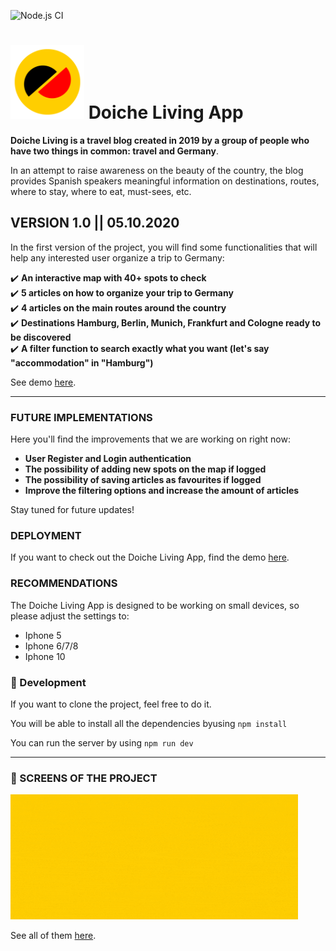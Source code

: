 ![Node.js CI](https://github.com/manuelsanchez2/doicheliving-app/workflows/Node.js%20CI/badge.svg?branch=master)

# ![Doiche Living Logo](./client/src/assets/icons/doicheliving-logo2.png) Doiche Living App

**Doiche Living is a travel blog created in 2019 by a group of people who have two things in common: travel and Germany**.

In an attempt to raise awareness on the beauty of the country, the blog provides Spanish speakers meaningful information on destinations, routes, where to stay, where to eat, must-sees, etc.

## VERSION 1.0 || 05.10.2020

In the first version of the project, you will find some functionalities that will help any interested user organize a trip to Germany:

✔️ **An interactive map with 40+ spots to check** \
✔️ **5 articles on how to organize your trip to Germany** \
✔️ **4 articles on the main routes around the country** \
✔️ **Destinations Hamburg, Berlin, Munich, Frankfurt and Cologne ready to be discovered** \
✔️ **A filter function to search exactly what you want (let's say "accommodation" in "Hamburg")**

See demo [here](https://doicheliving.herokuapp.com/home).

---

### FUTURE IMPLEMENTATIONS

Here you'll find the improvements that we are working on right now:

- **User Register and Login authentication**
- **The possibility of adding new spots on the map if logged**
- **The possibility of saving articles as favourites if logged**
- **Improve the filtering options and increase the amount of articles**

Stay tuned for future updates!

### DEPLOYMENT

If you want to check out the Doiche Living App, find the demo [here](https://doicheliving.herokuapp.com/home).

### RECOMMENDATIONS

The Doiche Living App is designed to be working on small devices, so please adjust the settings to:

- Iphone 5
- Iphone 6/7/8
- Iphone 10

### 🔧 Development

If you want to clone the project, feel free to do it.

You will be able to install all the dependencies byusing `npm install`

You can run the server by using `npm run dev`

---

### 📸 SCREENS OF THE PROJECT

![Doiche Living Screens](./client/src/assets/images/screens.gif)

See all of them [here](./client/src/assets/images).
